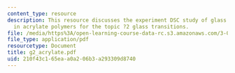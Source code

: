 ```yaml
---
content_type: resource
description: This resource discusses the experiment DSC study of glass transitions
  in acrylate polymers for the topic ?2 glass transitions.
file: /media/https%3A/open-learning-course-data-rc.s3.amazonaws.com/3-014-materials-laboratory-fall-2006/210f43c165eaa0a206b3a293309d8740_g2_acrylate.pdf
file_type: application/pdf
resourcetype: Document
title: g2_acrylate.pdf
uid: 210f43c1-65ea-a0a2-06b3-a293309d8740
---
```

